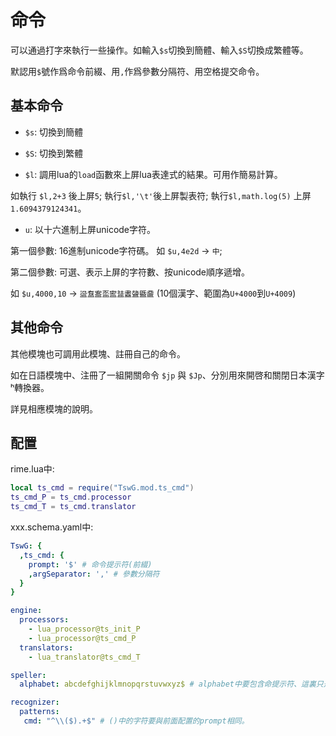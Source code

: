 # 命令

可以通過打字來執行一些操作。如輸入`$s`切換到簡體、輸入`$S`切換成繁體等。

默認用`$`號作爲命令前綴、用`,`作爲參數分隔符、用空格提交命令。

## 基本命令



- `$s`: 切換到簡體
- `$S`: 切換到繁體


- `$l`: 調用lua的`load`函數來上屏lua表達式的結果。可用作簡易計算。

如執行 `$l,2+3` 後上屏`5`; 執行`$l,'\t'`後上屏製表符; 執行`$l,math.log(5)` 上屏 `1.6094379124341`。

- `u`: 以十六進制上屏unicode字符。



第一個參數: 16進制unicode字符碼。 如 `$u,4e2d` -> `中`; 

第二個參數: 可選、表示上屏的字符數、按unicode順序遞增。

如 `$u,4000,10` -> `䀀䀁䀂䀃䀄䀅䀆䀇䀈䀉` (10個漢字、範圍為`U+4000`到`U+4009`)


## 其他命令

其他模塊也可調用此模塊、註冊自己的命令。

如在日語模塊中、注冊了一組開關命令 `$jp` 與 `$Jp`、分別用來開啓和關閉日本漢字ʰ轉換器。

詳見相應模塊的說明。

## 配置

rime.lua中:

```lua
local ts_cmd = require("TswG.mod.ts_cmd")
ts_cmd_P = ts_cmd.processor
ts_cmd_T = ts_cmd.translator
```

xxx.schema.yaml中:

```yaml
TswG: {
  ,ts_cmd: {
    prompt: '$' # 命令提示符(前綴)
    ,argSeparator: ',' # 參數分隔符
  }
}

engine:
  processors:
    - lua_processor@ts_init_P
    - lua_processor@ts_cmd_P
  translators:
    - lua_translator@ts_cmd_T

speller:
  alphabet: abcdefghijklmnopqrstuvwxyz$ # alphabet中要包含命提示符、這裏只是一個示例、請在實際的alphabet中添加$

recognizer:
  patterns:
   cmd: "^\\($).+$" # ()中的字符要與前面配置的prompt相同。

```

